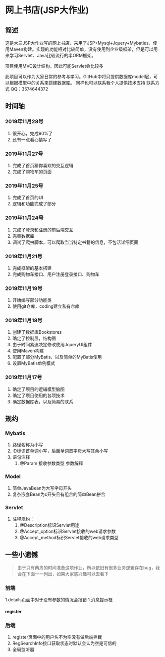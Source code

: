 # 网上书店(JSP大作业)

## 简述

这是大三JSP大作业写的网上书店，采用了JSP+Mysql+Jquery+Mybaties，使用Maven构建。实现的功能相对比较简单，没有使用到企业级框架，但是可以用来学习Servlet、Java比较流行的半ORM框架。

项目使用MVC设计结构，因此可能Servlet会比较多

此项目可以作为大家日常的参考与学习。GitHub中将只提供数据库model层，可以根据模型中的关系来搭建数据库。
同样也可以联系我个人提供技术支持
联系方式
QQ：3574644372


## 时间轴

### 2019年11月28号
1. 很开心，完成90%了
1. 还有一点看心情写了

### 2019年11月27号
1. 完成了首页猜你喜欢的交互逻辑
1. 完成了购物车的页面

### 2019年11月25号

1. 完成了首页的UI
1. 逻辑和功能完成了部分

### 2019年11月24号

1. 完成了登录和注册的前后端交互
1. 完善数据库
1. 调试了爬虫脚本，可以爬取当当特定书籍的信息，不包活详细页面 

### 2019年11月21号

1. 完成框架的基本搭建
1. 完成购物车接口、用户注册登录接口、购物车

### 2019年11月19号

1. 开始编写部分功能类
1. 使用git仓库，coding建立私有仓库

### 2019年11月18号

1. 创建了数据库Bookstores
1. 确定了控制层，结构图
1. 由于时间紧迫决定修改使用JqueryUI组件
1. 使用Maven构建
1. 配置了部分MyBatis，以及简单的MyBatis使用
1. 设置MyBatis单例模式

### 2019年11月17号

1. 确定了项目的逻辑模型脑图
1. 确定了项目使用的各项技术
1. 确定数据库表，以及简易的联系

## 规约

### Mybatis

1. 路径名称为小写
1. ID标识首单词小写，后面单词首字母大写其余小写
1. 语句注释
    1. @Param 接收参数类型 参数解释

### Model

1. 简单JavaBean为大写字母开头
1. 复杂嵌套Bean为c开头且有组合的简单Bean拼合

### Servlet

1. 注释规约：
    1. @Description标识Servlet用途
    1. @Accept_option标识Servlet接收的web请求参数
    1. @Accept_method标识Servlet接收的web请求类型

## 一些小遗憾

> 由于只有两周的时间准备这项作业，所以依旧有很多业务逻辑存在bug，我会在下面一一列出，如果大家感兴趣可以去看下

### 前端

1.details页面中对于没有参数的情况会报错
1.消息提示框

#### register


### 后端

1. register页面中的用户名不为空没有做后端拦截
1. RegSearchInfo接口获取状态时默认会认为空是可信的
1. 全局监听器
